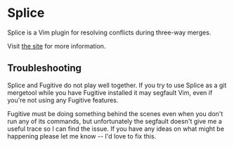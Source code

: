 Splice
======

Splice is a Vim plugin for resolving conflicts during three-way merges.

Visit [the site](http://sjl.bitbucket.org/splice.vim/) for more information.

Troubleshooting
---------------

Splice and Fugitive do not play well together.  If you try to use Splice as
a git mergetool while you have Fugitive installed it may segfault Vim, even if
you're not using any Fugitive features.

Fugitive must be doing something behind the scenes even when you don't run any
of its commands, but unfortunately the segfault doesn't give me a useful trace
so I can find the issue.  If you have any ideas on what might be happening
please let me know -- I'd love to fix this.
